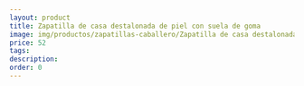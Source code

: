 ```yaml
---
layout: product
title: Zapatilla de casa destalonada de piel con suela de goma 
image: img/productos/zapatillas-caballero/Zapatilla de casa destalonada de piel con suela de goma =52.webp
price: 52
tags: 
description: 
order: 0
---
```

